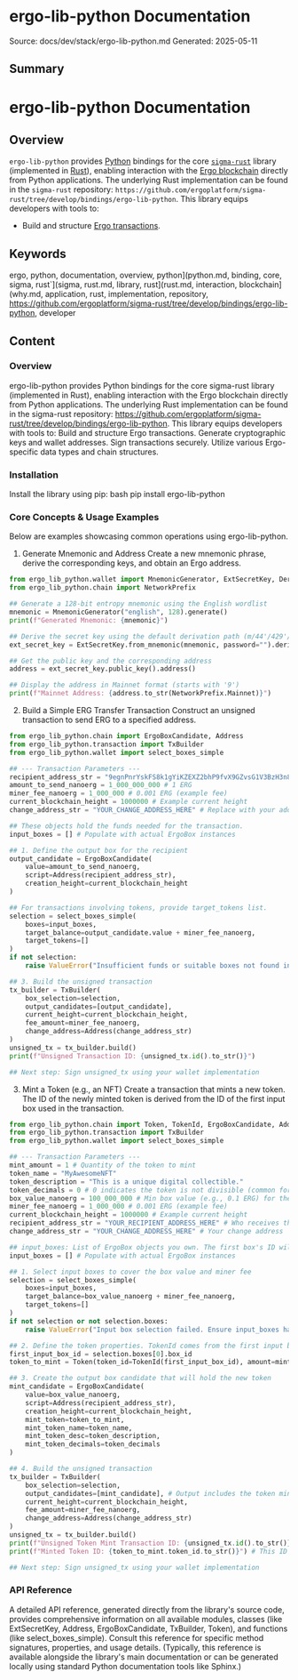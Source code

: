 # ergo-lib-python Documentation
Source: docs/dev/stack/ergo-lib-python.md
Generated: 2025-05-11

## Summary
# ergo-lib-python Documentation

## Overview

`ergo-lib-python` provides [Python](python.md) bindings for the core [`sigma-rust`](sigma-rust.md) library (implemented in [Rust](rust.md)), enabling interaction with the [Ergo blockchain](why.md) directly from Python applications. The underlying Rust implementation can be found in the `sigma-rust` repository: `https://github.com/ergoplatform/sigma-rust/tree/develop/bindings/ergo-lib-python`. This library equips developers with tools to:

* Build and structure [Ergo transactions](transactions.md).

## Keywords
ergo, python, documentation, overview, python](python.md, binding, core, sigma, rust`](sigma, rust.md, library, rust](rust.md, interaction, blockchain](why.md, application, rust, implementation, repository, https://github.com/ergoplatform/sigma-rust/tree/develop/bindings/ergo-lib-python, developer

## Content
### Overview
ergo-lib-python provides Python bindings for the core sigma-rust library (implemented in Rust), enabling interaction with the Ergo blockchain directly from Python applications. The underlying Rust implementation can be found in the sigma-rust repository: https://github.com/ergoplatform/sigma-rust/tree/develop/bindings/ergo-lib-python.
This library equips developers with tools to:
Build and structure Ergo transactions.
Generate cryptographic keys and wallet addresses.
Sign transactions securely.
Utilize various Ergo-specific data types and chain structures.

### Installation
Install the library using pip:
bash
pip install ergo-lib-python

### Core Concepts & Usage Examples
Below are examples showcasing common operations using ergo-lib-python.
1. Generate Mnemonic and Address
Create a new mnemonic phrase, derive the corresponding keys, and obtain an Ergo address.
```python
from ergo_lib_python.wallet import MnemonicGenerator, ExtSecretKey, DerivationPath
from ergo_lib_python.chain import NetworkPrefix

## Generate a 128-bit entropy mnemonic using the English wordlist
mnemonic = MnemonicGenerator("english", 128).generate()
print(f"Generated Mnemonic: {mnemonic}")

## Derive the secret key using the default derivation path (m/44'/429'/0'/0/0)
ext_secret_key = ExtSecretKey.from_mnemonic(mnemonic, password="").derive(DerivationPath())

## Get the public key and the corresponding address
address = ext_secret_key.public_key().address()

## Display the address in Mainnet format (starts with '9')
print(f"Mainnet Address: {address.to_str(NetworkPrefix.Mainnet)}")
```
2. Build a Simple ERG Transfer Transaction
Construct an unsigned transaction to send ERG to a specified address.
```python
from ergo_lib_python.chain import ErgoBoxCandidate, Address
from ergo_lib_python.transaction import TxBuilder
from ergo_lib_python.wallet import select_boxes_simple

## --- Transaction Parameters ---
recipient_address_str = "9egnPnrYskFS8k1gYiKZEXZ2bhP9fvX9GZvsG1V3BzH3n8sBXrf" # Example recipient
amount_to_send_nanoerg = 1_000_000_000 # 1 ERG
miner_fee_nanoerg = 1_000_000 # 0.001 ERG (example fee)
current_blockchain_height = 1000000 # Example current height
change_address_str = "YOUR_CHANGE_ADDRESS_HERE" # Replace with your address

## These objects hold the funds needed for the transaction.
input_boxes = [] # Populate with actual ErgoBox instances

## 1. Define the output box for the recipient
output_candidate = ErgoBoxCandidate(
    value=amount_to_send_nanoerg,
    script=Address(recipient_address_str),
    creation_height=current_blockchain_height
)

## For transactions involving tokens, provide target_tokens list.
selection = select_boxes_simple(
    boxes=input_boxes,
    target_balance=output_candidate.value + miner_fee_nanoerg,
    target_tokens=[]
)
if not selection:
    raise ValueError("Insufficient funds or suitable boxes not found in input_boxes.")

## 3. Build the unsigned transaction
tx_builder = TxBuilder(
    box_selection=selection,
    output_candidates=[output_candidate],
    current_height=current_blockchain_height,
    fee_amount=miner_fee_nanoerg,
    change_address=Address(change_address_str)
)
unsigned_tx = tx_builder.build()
print(f"Unsigned Transaction ID: {unsigned_tx.id().to_str()}")

## Next step: Sign unsigned_tx using your wallet implementation
```
3. Mint a Token (e.g., an NFT)
Create a transaction that mints a new token. The ID of the newly minted token is derived from the ID of the first input box used in the transaction.
```python
from ergo_lib_python.chain import Token, TokenId, ErgoBoxCandidate, Address
from ergo_lib_python.transaction import TxBuilder
from ergo_lib_python.wallet import select_boxes_simple

## --- Transaction Parameters ---
mint_amount = 1 # Quantity of the token to mint
token_name = "MyAwesomeNFT"
token_description = "This is a unique digital collectible."
token_decimals = 0 # 0 indicates the token is not divisible (common for NFTs)
box_value_nanoerg = 100_000_000 # Min box value (e.g., 0.1 ERG) for the token box
miner_fee_nanoerg = 1_000_000 # 0.001 ERG (example fee)
current_blockchain_height = 1000000 # Example current height
recipient_address_str = "YOUR_RECIPIENT_ADDRESS_HERE" # Who receives the minted token
change_address_str = "YOUR_CHANGE_ADDRESS_HERE" # Your change address

## input_boxes: List of ErgoBox objects you own. The first box's ID will become the token ID.
input_boxes = [] # Populate with actual ErgoBox instances

## 1. Select input boxes to cover the box value and miner fee
selection = select_boxes_simple(
    boxes=input_boxes,
    target_balance=box_value_nanoerg + miner_fee_nanoerg,
    target_tokens=[]
)
if not selection or not selection.boxes:
    raise ValueError("Input box selection failed. Ensure input_boxes has sufficient funds and suitable boxes.")

## 2. Define the token properties. TokenId comes from the first input box.
first_input_box_id = selection.boxes[0].box_id
token_to_mint = Token(token_id=TokenId(first_input_box_id), amount=mint_amount)

## 3. Create the output box candidate that will hold the new token
mint_candidate = ErgoBoxCandidate(
    value=box_value_nanoerg,
    script=Address(recipient_address_str),
    creation_height=current_blockchain_height,
    mint_token=token_to_mint,
    mint_token_name=token_name,
    mint_token_desc=token_description,
    mint_token_decimals=token_decimals
)

## 4. Build the unsigned transaction
tx_builder = TxBuilder(
    box_selection=selection,
    output_candidates=[mint_candidate], # Output includes the token minting box
    current_height=current_blockchain_height,
    fee_amount=miner_fee_nanoerg,
    change_address=Address(change_address_str)
)
unsigned_tx = tx_builder.build()
print(f"Unsigned Token Mint Transaction ID: {unsigned_tx.id().to_str()}")
print(f"Minted Token ID: {token_to_mint.token_id.to_str()}") # This ID matches the first input box ID

## Next step: Sign unsigned_tx using your wallet implementation
```

### API Reference
A detailed API reference, generated directly from the library's source code, provides comprehensive information on all available modules, classes (like ExtSecretKey, Address, ErgoBoxCandidate, TxBuilder, Token), and functions (like select_boxes_simple). Consult this reference for specific method signatures, properties, and usage details.
(Typically, this reference is available alongside the library's main documentation or can be generated locally using standard Python documentation tools like Sphinx.)
